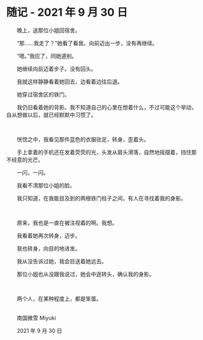 # 随记 - 2021 年 9 月 30 日

　　晚上，送那位小姐回宿舍。

　　“那……我走了？”她看了看我，向前迈出一步，没有再继续。

　　“嗯。”我应了，同她道别。

　　她继续向前迈着步子。没有回头。

　　我就这样静静看着她回去，边看着边往后退。

　　她穿过宿舍区的铁门。

　　我仍旧看着她的背影。我不知道自己的心里在想着什么，不过可能这个举动，自从想做以后，就已经默默中习惯了。

<br>

　　恍惚之中，我看见那件蓝色的衣服驻足，转身，歪着头。

　　手上拿着的手机还在发着荧荧的光，头发从肩头滑落，自然地摇摆着，挡住那不经意的光芒。

　　一闪，一闪。

　　我看不清那位小姐的脸。

　　我只知道，在我能目及到的两根铁门柱子之间，有人在寻找着我的身影。

<br>

　　原来，我也是一直在被注视着的啊。我想。

　　我看着她再次转身，迈步。

　　我也转身，向目的地进发。

　　我从没告诉过她，我会目送着她远去。

　　那位小姐也从没跟我说过，她会中途转头，确认我的身影。

<br>

　　两个人，在某种程度上，都是笨蛋。


<br>
　　南国微雪 Miyuki

　　2021 年 9 月 30 日



